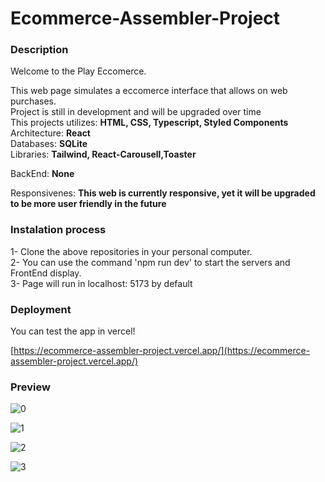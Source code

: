 # Ecommerce-Assembler-Project

### Description

Welcome to the Play Eccomerce.

This web page simulates a eccomerce interface that allows on web purchases. <br>
Project is still in development and will be upgraded over time <br>
This projects utilizes: **HTML, CSS, Typescript, Styled Components** <br>
Architecture: **React** <br>
Databases: **SQLite** <br>
Libraries: **Tailwind, React-Carousell,Toaster** <br>

BackEnd: **None**

Responsivenes: **This web is currently responsive, yet it will be upgraded to be more user friendly in the future**

### Instalation process
1- Clone the above repositories in your personal computer. <br>
2- You can use the command 'npm run dev' to start the servers and FrontEnd display. <br>
3- Page will run in localhost: 5173 by default <br>


### Deployment

You can test the app in vercel! <br>

[https://ecommerce-assembler-project.vercel.app/](https://ecommerce-assembler-project.vercel.app/)

### Preview

![0](https://github.com/Madpug2022/Ecommerce-Assembler-Project/assets/98781462/bced9c1e-ffdf-4ea9-8e00-1d66dbbffd3f)

![1](https://github.com/Madpug2022/Ecommerce-Assembler-Project/assets/98781462/73fc47e4-c946-4746-ab2d-472ba77ce445)

![2](https://github.com/Madpug2022/Ecommerce-Assembler-Project/assets/98781462/2d774272-93b5-479f-bd98-fc7e210d499f)

![3](https://github.com/Madpug2022/Ecommerce-Assembler-Project/assets/98781462/c6587511-8ca4-4627-a5a6-a4af742d7c01)





